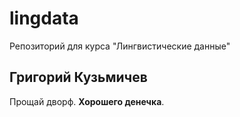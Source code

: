 # lingdata
Репозиторий для курса "Лингвистические данные"
## Григорий Кузьмичев
Прощай дворф. **Хорошего денечка**.
